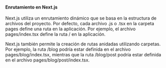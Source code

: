 #### Enrutamiento en Next.js
Next.js utiliza un enrutamiento dinámico que se basa en la estructura de archivos del proyecto. Por defecto, cada archivo .js o .tsx en la carpeta pages define una ruta en la aplicación. Por ejemplo, el archivo pages/index.tsx define la ruta / en la aplicación.

Next.js también permite la creación de rutas anidadas utilizando carpetas. Por ejemplo, la ruta /blog podría estar definida en el archivo pages/blog/index.tsx, mientras que la ruta /blog/post podría estar definida en el archivo pages/blog/post/index.tsx.